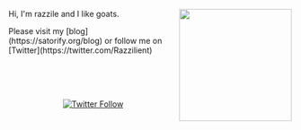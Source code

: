 <img align="right" src="https://satorify.org/goatOfTheDay" height=200px></img>
<p align="left">
Hi, I'm razzile and I like goats.
</p>
<p align="left">
Please visit my [blog](https://satorify.org/blog) or follow me on [Twitter](https://twitter.com/Razzilient)
</p>

<br/>
<br/>
<br/>
<p align="center">
   <a href="https://twitter.com/Razzilient"><img alt="Twitter Follow" src="https://img.shields.io/twitter/follow/Razzilient?style=for-the-badge&color=09f&labelColor=black&logo=twitter&label=@Razzilient"></a>
 </p>

